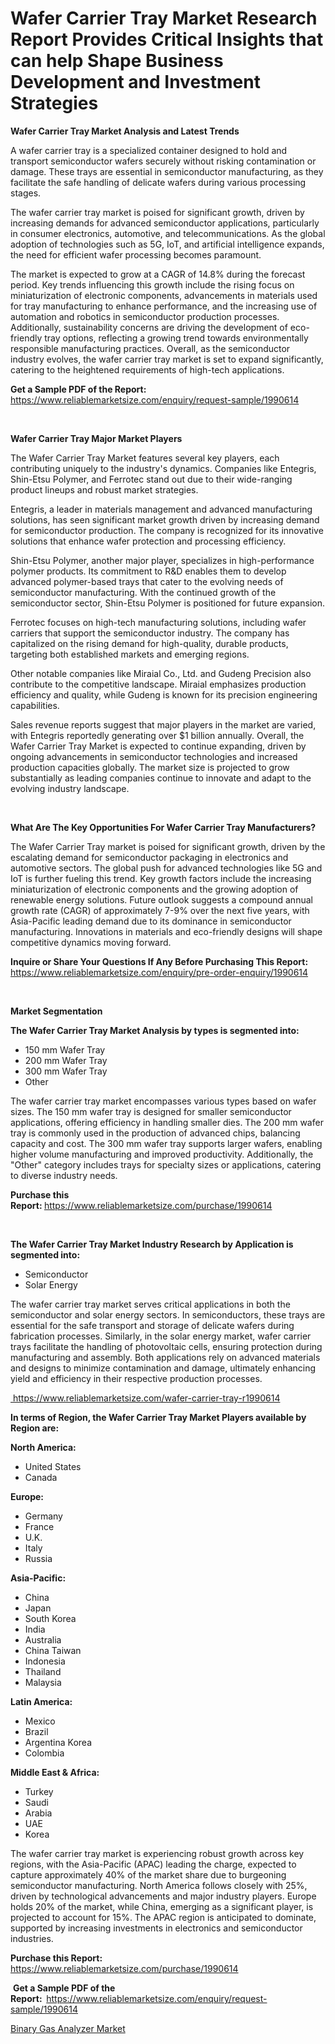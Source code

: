 <p><h1>Wafer Carrier Tray Market Research Report Provides Critical Insights that can help Shape Business Development and Investment Strategies</h1></p><p><strong>Wafer Carrier Tray Market Analysis and Latest Trends</strong></p>
<p><p>A wafer carrier tray is a specialized container designed to hold and transport semiconductor wafers securely without risking contamination or damage. These trays are essential in semiconductor manufacturing, as they facilitate the safe handling of delicate wafers during various processing stages.</p><p>The wafer carrier tray market is poised for significant growth, driven by increasing demands for advanced semiconductor applications, particularly in consumer electronics, automotive, and telecommunications. As the global adoption of technologies such as 5G, IoT, and artificial intelligence expands, the need for efficient wafer processing becomes paramount.</p><p>The market is expected to grow at a CAGR of 14.8% during the forecast period. Key trends influencing this growth include the rising focus on miniaturization of electronic components, advancements in materials used for tray manufacturing to enhance performance, and the increasing use of automation and robotics in semiconductor production processes. Additionally, sustainability concerns are driving the development of eco-friendly tray options, reflecting a growing trend towards environmentally responsible manufacturing practices. Overall, as the semiconductor industry evolves, the wafer carrier tray market is set to expand significantly, catering to the heightened requirements of high-tech applications.</p></p>
<p><strong>Get a Sample PDF of the Report:&nbsp;</strong> <a href="https://www.reliablemarketsize.com/enquiry/request-sample/1990614?utm_campaign=2289&utm_medium=2&utm_source=Github&utm_content=ia&utm_term=11022025&utm_id=wafer-carrier-tray">https://www.reliablemarketsize.com/enquiry/request-sample/1990614</a></p>
<p>&nbsp;</p>
<p><strong>Wafer Carrier Tray Major Market Players</strong></p>
<p><p>The Wafer Carrier Tray Market features several key players, each contributing uniquely to the industry's dynamics. Companies like Entegris, Shin-Etsu Polymer, and Ferrotec stand out due to their wide-ranging product lineups and robust market strategies.</p><p>Entegris, a leader in materials management and advanced manufacturing solutions, has seen significant market growth driven by increasing demand for semiconductor production. The company is recognized for its innovative solutions that enhance wafer protection and processing efficiency.</p><p>Shin-Etsu Polymer, another major player, specializes in high-performance polymer products. Its commitment to R&D enables them to develop advanced polymer-based trays that cater to the evolving needs of semiconductor manufacturing. With the continued growth of the semiconductor sector, Shin-Etsu Polymer is positioned for future expansion.</p><p>Ferrotec focuses on high-tech manufacturing solutions, including wafer carriers that support the semiconductor industry. The company has capitalized on the rising demand for high-quality, durable products, targeting both established markets and emerging regions.</p><p>Other notable companies like Miraial Co., Ltd. and Gudeng Precision also contribute to the competitive landscape. Miraial emphasizes production efficiency and quality, while Gudeng is known for its precision engineering capabilities.</p><p>Sales revenue reports suggest that major players in the market are varied, with Entegris reportedly generating over $1 billion annually. Overall, the Wafer Carrier Tray Market is expected to continue expanding, driven by ongoing advancements in semiconductor technologies and increased production capacities globally. The market size is projected to grow substantially as leading companies continue to innovate and adapt to the evolving industry landscape.</p></p>
<p>&nbsp;</p>
<p><strong>What Are The Key Opportunities For Wafer Carrier Tray Manufacturers?</strong></p>
<p><p>The Wafer Carrier Tray market is poised for significant growth, driven by the escalating demand for semiconductor packaging in electronics and automotive sectors. The global push for advanced technologies like 5G and IoT is further fueling this trend. Key growth factors include the increasing miniaturization of electronic components and the growing adoption of renewable energy solutions. Future outlook suggests a compound annual growth rate (CAGR) of approximately 7-9% over the next five years, with Asia-Pacific leading demand due to its dominance in semiconductor manufacturing. Innovations in materials and eco-friendly designs will shape competitive dynamics moving forward.</p></p>
<p><strong>Inquire or Share Your Questions If Any Before Purchasing This Report:</strong> <a href="https://www.reliablemarketsize.com/enquiry/pre-order-enquiry/1990614?utm_campaign=2289&utm_medium=2&utm_source=Github&utm_content=ia&utm_term=11022025&utm_id=wafer-carrier-tray">https://www.reliablemarketsize.com/enquiry/pre-order-enquiry/1990614</a></p>
<p>&nbsp;</p>
<p><strong>Market Segmentation</strong></p>
<p><strong>The Wafer Carrier Tray Market Analysis by types is segmented into:</strong></p>
<p><ul><li>150 mm Wafer Tray</li><li>200 mm Wafer Tray</li><li>300 mm Wafer Tray</li><li>Other</li></ul></p>
<p><p>The wafer carrier tray market encompasses various types based on wafer sizes. The 150 mm wafer tray is designed for smaller semiconductor applications, offering efficiency in handling smaller dies. The 200 mm wafer tray is commonly used in the production of advanced chips, balancing capacity and cost. The 300 mm wafer tray supports larger wafers, enabling higher volume manufacturing and improved productivity. Additionally, the "Other" category includes trays for specialty sizes or applications, catering to diverse industry needs.</p></p>
<p><strong>Purchase this Report:&nbsp;</strong><a href="https://www.reliablemarketsize.com/purchase/1990614?utm_campaign=2289&utm_medium=2&utm_source=Github&utm_content=ia&utm_term=11022025&utm_id=wafer-carrier-tray">https://www.reliablemarketsize.com/purchase/1990614</a></p>
<p>&nbsp;</p>
<p><strong>The Wafer Carrier Tray Market Industry Research by Application is segmented into:</strong></p>
<p><ul><li>Semiconductor</li><li>Solar Energy</li></ul></p>
<p><p>The wafer carrier tray market serves critical applications in both the semiconductor and solar energy sectors. In semiconductors, these trays are essential for the safe transport and storage of delicate wafers during fabrication processes. Similarly, in the solar energy market, wafer carrier trays facilitate the handling of photovoltaic cells, ensuring protection during manufacturing and assembly. Both applications rely on advanced materials and designs to minimize contamination and damage, ultimately enhancing yield and efficiency in their respective production processes.</p></p>
<p><a href="https://www.reliablemarketsize.com/wafer-carrier-tray-r1990614?utm_campaign=2289&utm_medium=2&utm_source=Github&utm_content=ia&utm_term=11022025&utm_id=wafer-carrier-tray">&nbsp;https://www.reliablemarketsize.com/wafer-carrier-tray-r1990614</a></p>
<p><strong>In terms of Region, the Wafer Carrier Tray Market Players available by Region are:</strong></p>
<p>
    <p> <strong> North America: </strong>
        <ul>
            <li>United States</li>
            <li>Canada</li>
        </ul>
        </p> 
    <p> <strong> Europe: </strong>
        <ul>
            <li>Germany</li>
            <li>France</li>
            <li>U.K.</li>
            <li>Italy</li>
            <li>Russia</li>
        </ul>
        </p> 
    <p> <strong> Asia-Pacific: </strong>
        <ul>
            <li>China</li>
            <li>Japan</li>
            <li>South Korea</li>
            <li>India</li>
            <li>Australia</li>
            <li>China Taiwan</li>
            <li>Indonesia</li>
            <li>Thailand</li>
            <li>Malaysia</li>
        </ul>
        </p> 
    <p> <strong> Latin America: </strong>
        <ul>
            <li>Mexico</li>
            <li>Brazil</li>
            <li>Argentina Korea</li>
            <li>Colombia</li>
        </ul>
        </p> 
    <p> <strong> Middle East & Africa: </strong>
        <ul>
            <li>Turkey</li>
            <li>Saudi</li>
            <li>Arabia</li>
            <li>UAE</li>
            <li>Korea</li>
        </ul>
    </p>
    </p>
<p><p>The wafer carrier tray market is experiencing robust growth across key regions, with the Asia-Pacific (APAC) leading the charge, expected to capture approximately 40% of the market share due to burgeoning semiconductor manufacturing. North America follows closely with 25%, driven by technological advancements and major industry players. Europe holds 20% of the market, while China, emerging as a significant player, is projected to account for 15%. The APAC region is anticipated to dominate, supported by increasing investments in electronics and semiconductor industries.</p></p>
<p><strong>Purchase this Report: </strong><a href="https://www.reliablemarketsize.com/purchase/1990614?utm_campaign=2289&utm_medium=2&utm_source=Github&utm_content=ia&utm_term=11022025&utm_id=wafer-carrier-tray">https://www.reliablemarketsize.com/purchase/1990614</a></p>
<p>&nbsp;<strong>Get a Sample PDF of the Report:&nbsp;&nbsp;</strong><a href="https://www.reliablemarketsize.com/enquiry/request-sample/1990614?utm_campaign=2289&utm_medium=2&utm_source=Github&utm_content=ia&utm_term=11022025&utm_id=wafer-carrier-tray">https://www.reliablemarketsize.com/enquiry/request-sample/1990614</a></p>
<p><strong></strong></p>
<p><p><a href="https://github.com/shirleenfraker87/Market-Research-Report-List-1/blob/main/binary-gas-analyzer-market.md?utm_campaign=2289&utm_medium=2&utm_source=Github&utm_content=ia&utm_term=11022025&utm_id=wafer-carrier-tray">Binary Gas Analyzer Market</a></p></p>